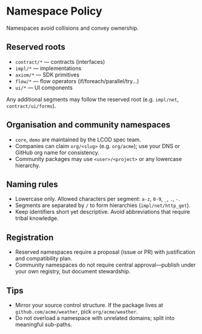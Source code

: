 # Namespace Policy

Namespaces avoid collisions and convey ownership.

## Reserved roots
- `contract/*` — contracts (interfaces)
- `impl/*` — implementations
- `axiom/*` — SDK primitives
- `flow/*` — flow operators (if/foreach/parallel/try…)
- `ui/*` — UI components

Any additional segments may follow the reserved root (e.g. `impl/net`, `contract/ui/forms`).

## Organisation and community namespaces
- `core`, `demo` are maintained by the LCOD spec team.
- Companies can claim `org/<slug>` (e.g. `org/acme`); use your DNS or GitHub org name for consistency.
- Community packages may use `<user>/<project>` or any lowercase hierarchy.

## Naming rules
- Lowercase only. Allowed characters per segment: `a-z`, `0-9`, `_`, `.`, `-`.
- Segments are separated by `/` to form hierarchies (`impl/net/http_get`).
- Keep identifiers short yet descriptive. Avoid abbreviations that require tribal knowledge.

## Registration
- Reserved namespaces require a proposal (issue or PR) with justification and compatibility plan.
- Community namespaces do not require central approval—publish under your own registry, but document stewardship.

## Tips
- Mirror your source control structure. If the package lives at `github.com/acme/weather`, pick `org/acme/weather`.
- Do not overload a namespace with unrelated domains; split into meaningful sub-paths.
